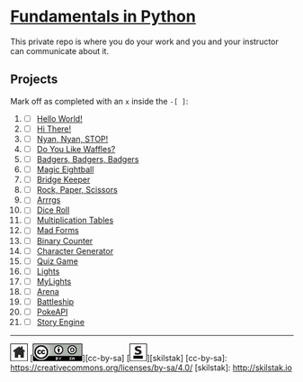 # [Fundamentals in Python](http://pyfun.skilstak.io)

This private repo is where you do your work and you and your
instructor can communicate about it.

## Projects

Mark off as completed with an `x` inside the `-[ ]`:

1. - [ ] [Hello World!](hello)
2. - [ ] [Hi There!](hi)
3. - [ ] [Nyan, Nyan, STOP!](nyan)
4. - [ ] [Do You Like Waffles?](waffles)
5. - [ ] [Badgers, Badgers, Badgers](badgers)
6. - [ ] [Magic Eightball](eightball)
7. - [ ] [Bridge Keeper](bridge)
8. - [ ] [Rock, Paper, Scissors](rps)
9. - [ ] [Arrrgs](arrrgs)
10. - [ ] [Dice Roll](roll)
11. - [ ] [Multiplication Tables](mtable)
12. - [ ] [Mad Forms](madforms)
13. - [ ] [Binary Counter](bincount)
14. - [ ] [Character Generator](gen)
15. - [ ] [Quiz Game](quiz)
16. - [ ] [Lights](lights)
17. - [ ] [MyLights](lib/mylights.py)
18. - [ ] [Arena](arena)
19. - [ ] [Battleship](battleship)
20. - [ ] [PokeAPI](pokeapi)
22. - [ ] [Story Engine](story)
 
---
[![home](/assets/home-bw.png)](/README.md)
[![cc-by-sa](/assets/cc-by-sa.png)][cc-by-sa]
[![skilstak](/assets/skilstak-logo-bw.png)][skilstak]
[cc-by-sa]: https://creativecommons.org/licenses/by-sa/4.0/
[skilstak]: http://skilstak.io

